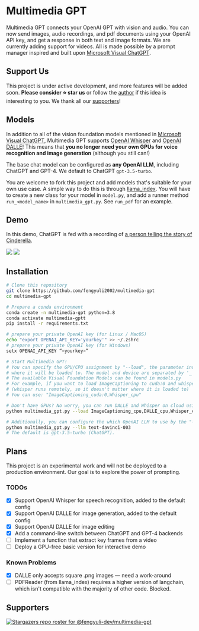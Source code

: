 # Multimedia GPT

Multimedia GPT connects your OpenAI GPT with vision and audio. You can now send images, audio recordings, and pdf documents using your OpenAI API key, and get a response in both text and image formats. We are currently adding support for videos. All is made possible by a prompt manager inspired and built upon [Microsoft Visual ChatGPT](https://github.com/microsoft/visual-chatgpt).

## Support Us
This project is under active development, and more features will be added soon. **Please consider :star: star us** or follow the [author](https://github.com/fengyuli-dev) if this idea is interesting to you. We thank all our [supporters](#supporters)!

## Models
In addition to all of the vision foundation models mentioned in [Microsoft Visual ChatGPT](https://github.com/microsoft/visual-chatgpt), Multimedia GPT supports [OpenAI Whisper](https://openai.com/research/whisper) and [OpenAI DALLE](https://openai.com/blog/dall-e-api-now-available-in-public-beta)! This means that **you no longer need your own GPUs for voice recognition and image generation** (although you still can!)

The base chat model can be configured as **any OpenAI LLM**, including ChatGPT and GPT-4. We default to ChatGPT `gpt-3.5-turbo`.

You are welcome to fork this project and add models that's suitable for your own use case. A simple way to do this is through [llama_index](https://github.com/jerryjliu/llama_index). You will have to create a new class for your model in `model.py`, and add a runner method `run_<model_name>` in `multimedia_gpt.py`. See `run_pdf` for an example.

## Demo 
In this demo, ChatGPT is fed with a recording of [a person telling the story of Cinderella](public/cinderella.mp3).

![](./public/demo-1.png)
![](./public/demo-2.jpg)


## Installation

```bash
# Clone this repository
git clone https://github.com/fengyuli2002/multimedia-gpt
cd multimedia-gpt

# Prepare a conda environment
conda create -n multimedia-gpt python=3.8
conda activate multimedia-gptt
pip install -r requirements.txt

# prepare your private OpenAI key (for Linux / MacOS)
echo "export OPENAI_API_KEY='yourkey'" >> ~/.zshrc
# prepare your private OpenAI key (for Windows)
setx OPENAI_API_KEY “<yourkey>”

# Start Multimedia GPT!
# You can specify the GPU/CPU assignment by "--load", the parameter indicates which foundation models to use and 
# where it will be loaded to. The model and device are separated by '_', different models are separated by ','.
# The available Visual Foundation Models can be found in models.py
# For example, if you want to load ImageCaptioning to cuda:0 and whisper to cpu 
# (whisper runs remotely, so it doesn't matter where it is loaded to)
# You can use: "ImageCaptioning_cuda:0,Whisper_cpu"

# Don't have GPUs? No worry, you can run DALLE and Whisper on cloud using your API key!
python multimedia_gpt.py --load ImageCaptioning_cpu,DALLE_cpu,Whisper_cpu       

# Additionally, you can configure the which OpenAI LLM to use by the "--llm" tag, such as 
python multimedia_gpt.py --llm text-davinci-003  
# The default is gpt-3.5-turbo (ChatGPT).  
```

## Plans
This project is an experimental work and will not be deployed to a production environment. Our goal is to explore the power of prompting. 
### TODOs
- [x] Support OpenAI Whisper for speech recognition, added to the default config
- [x] Support OpenAI DALLE for image generation, added to the default config
- [x] Support OpenAI DALLE for image editing
- [x] Add a command-line switch between ChatGPT and GPT-4 backends
- [ ] Implement a function that extract key frames from a video
- [ ] Deploy a GPU-free basic version for interactive demo
### Known Problems
- [x] DALLE only accepts square .png images — need a work-around
- [ ] PDFReader (from llama_index) requires a higher version of langchain, which isn't compatible with the majority of other code. Blocked.

## Supporters
[![Stargazers repo roster for @fengyuli-dev/multimedia-gpt](https://reporoster.com/stars/dark/fengyuli-dev/multimedia-gpt)](https://github.com/fengyuli-dev/multimedia-gpt/stargazers)

